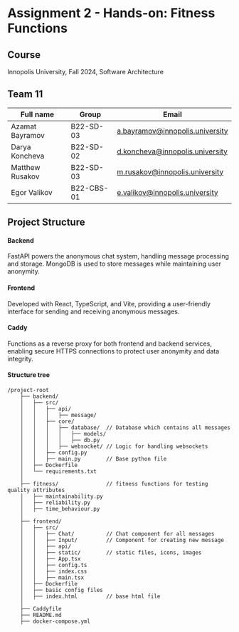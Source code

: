 # Assignment 2 - Hands-on: Fitness Functions

## Course
Innopolis University, Fall 2024, Software Architecture

## Team 11
| Full name       | Group     | Email                           |
|-----------------|-----------|---------------------------------|
| Azamat Bayramov | B22-SD-03 | a.bayramov@innopolis.university |
| Darya Koncheva  | B22-SD-02 | d.koncheva@innopolis.university |
| Matthew Rusakov | B22-SD-03 | m.rusakov@innopolis.university  |
| Egor Valikov    | B22-CBS-01| e.valikov@innopolis.university  |

## Project Structure
#### Backend
FastAPI powers the anonymous chat system, handling message processing and storage. MongoDB is used to store messages while maintaining user anonymity.

#### Frontend
Developed with React, TypeScript, and Vite, providing a user-friendly interface for sending and receiving anonymous messages.

#### Caddy
Functions as a reverse proxy for both frontend and backend services, enabling secure HTTPS connections to protect user anonymity and data integrity.

#### Structure tree

```
/project-root
    ├── backend/                 
    │   ├── src/
    │   │   ├── api/
    │   │   │   ├── message/
    │   │   ├── core/
    │   │   │   ├── database/  // Database which contains all messages
    │   │   │   │   ├── models/
    │   │   │   │   ├── db.py
    │   │   │   ├── websocket/ // Logic for handling websockets
    │   │   ├── config.py
    │   │   ├── main.py        // Base python file
    │   ├── Dockerfile
    │   └── requirements.txt
    │
    ├── fitness/               // fitness functions for testing quality attributes
    │   ├── maintainability.py
    │   ├── reliability.py
    │   ├── time_behaviour.py
    │
    ├── frontend/                
    │   ├── src/
    │   │   ├── Chat/          // Chat component for all messages
    │   │   ├── Input/         // Component for creating new message
    │   │   ├── api/
    │   │   ├── static/        // static files, icons, images
    │   │   ├── App.tsx
    │   │   ├── config.ts
    │   │   ├── index.css
    │   │   ├── main.tsx
    │   ├── Dockerfile
    │   ├── basic config files
    │   ├── index.html         // base html file
    │           
    ├── Caddyfile                
    ├── README.md               
    ├── docker-compose.yml
```
